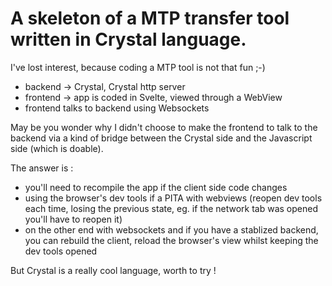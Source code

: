 # A skeleton of a MTP transfer tool written in Crystal language.

I've lost interest, because coding a MTP tool is not that fun ;-)

- backend  -> Crystal, Crystal http server
- frontend -> app is coded in Svelte, viewed through a WebView
- frontend talks to backend using Websockets

May be you wonder why I didn't choose to make the frontend to talk to the backend via a kind of bridge between the Crystal side and the Javascript side (which is doable).

The answer is :

- you'll need to recompile the app if the client side code changes
- using the browser's dev tools if a PITA with webviews (reopen dev tools each time, losing the previous state, eg. if the network tab was opened you'll have to reopen it)
- on the other end with websockets and if you have a stablized backend, you can rebuild the client, reload the browser's view whilst keeping the dev tools opened

But Crystal is a really cool language, worth to try !